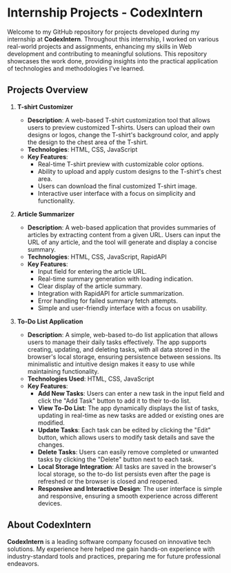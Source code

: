 # Internship Projects - CodexIntern

Welcome to my GitHub repository for projects developed during my internship at **CodexIntern**. Throughout this internship, I worked on various real-world projects and assignments, enhancing my skills in Web development and contributing to meaningful solutions. This repository showcases the work done, providing insights into the practical application of technologies and methodologies I've learned.

## Projects Overview


1. **T-shirt Customizer**
   - **Description**: A web-based T-shirt customization tool that allows users to preview customized T-shirts. Users can upload their own designs or logos, change the T-shirt's background color, and apply the design to the chest area of the T-shirt.
   - **Technologies**: HTML, CSS, JavaScript
   - **Key Features**:
     - Real-time T-shirt preview with customizable color options.
     - Ability to upload and apply custom designs to the T-shirt's chest area.
     - Users can download the final customized T-shirt image.
     - Interactive user interface with a focus on simplicity and functionality.

2. **Article Summarizer**
   - **Description**: A web-based application that provides summaries of articles by extracting content from a given URL. Users can input the URL of any article, and the tool will generate and display a concise summary.
   - **Technologies**: HTML, CSS, JavaScript, RapidAPI
   - **Key Features**:
     - Input field for entering the article URL.
     - Real-time summary generation with loading indication.
     - Clear display of the article summary.
     - Integration with RapidAPI for article summarization.
     - Error handling for failed summary fetch attempts.
     - Simple and user-friendly interface with a focus on usability.

3. **To-Do List Application**
    - **Description**: A simple, web-based to-do list application that allows users to manage their daily tasks effectively. The app supports creating, updating, and deleting tasks, with all data stored in the browser's local storage, ensuring persistence between sessions. Its minimalistic and intuitive design makes it easy to use while maintaining functionality.
    - **Technologies Used**: HTML, CSS, JavaScript
    - **Key Features**:
      - **Add New Tasks**: Users can enter a new task in the input field and click the "Add Task" button to add it to their to-do list.
      - **View To-Do List**: The app dynamically displays the list of tasks, updating in real-time as new tasks are added or existing ones are modified.
      - **Update Tasks**: Each task can be edited by clicking the "Edit" button, which allows users to modify task details and save the changes.
      - **Delete Tasks**: Users can easily remove completed or unwanted tasks by clicking the "Delete" button next to each task.
      - **Local Storage Integration**: All tasks are saved in the browser's local storage, so the to-do list persists even after the page is refreshed or the browser is closed and reopened.
      - **Responsive and Interactive Design**: The user interface is simple and responsive, ensuring a smooth experience across different devices.

## About CodexIntern
**CodexIntern** is a leading software company focused on innovative tech solutions. My experience here helped me gain hands-on experience with industry-standard tools and practices, preparing me for future professional endeavors.
